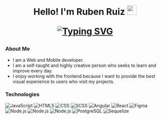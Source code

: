 <h1 align="center" dir="auto">Hello! I'm Ruben Ruiz <img src="https://raw.githubusercontent.com/iampavangandhi/iampavangandhi/master/gifs/Hi.gif" width="30px">
<p dir="auto"><a href="https://git.io/typing-svg"><img src="https://readme-typing-svg.demolab.com?font=Fira+Code&duration=3000&pause=500&color=339D35&width=435&lines=Computer+Systems+Engineer&#128640;;Frontend+Developer+in+process&#128187;;Mobile+Developer+in+process&#128241;;I+love+learning+new+things+every+day" alt="Typing SVG"/></a>
</p>
</h1>

### About Me
- I am a Web and Mobile developer.
- I am a self-taught and highly creative person who seeks to learn and improve every day.
- I enjoy working with the frontend because I want to provide the best visual experience to users who visit my projects.

### Technologies
  ![JavaScript](https://img.shields.io/badge/-JavaScript-333333?style=flat&logo=javascript)
  ![HTML5](https://img.shields.io/badge/-HTML5-333333?style=flat&logo=HTML5)
  ![CSS](https://img.shields.io/badge/-CSS-333333?style=flat&logo=CSS3&logoColor=1572B6)
  ![SCSS](https://img.shields.io/badge/-SCSS-333333?style=flat&logo=SASS&logoColor=CE6B9E)
  ![Angular](https://img.shields.io/badge/-Angular-333333?style=flat&logo=angular)
  ![React](https://img.shields.io/badge/-React-333333?style=flat&logo=react)
  ![Figma](https://img.shields.io/badge/-Figma-333333?style=flat&logo=figma)
  <br/>
  ![Node.js](https://img.shields.io/badge/-Kotlin-333333?style=flat&logo=kotlin)
  ![Node.js](https://img.shields.io/badge/-Firebase-333333?style=flat&logo=firebase)
  ![Node.js](https://img.shields.io/badge/-Node.js-333333?style=flat&logo=node.js)
  ![PostgreSQL](https://img.shields.io/badge/-PostgreSQL-333333?style=flat&logo=postgresql)
  ![Sequelize](https://img.shields.io/badge/-Mysql-333333?style=flat&logo=Mysql)
  



